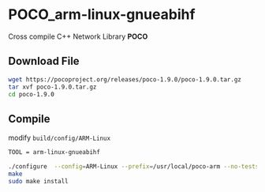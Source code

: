 # POCO_arm-linux-gnueabihf
Cross compile C++ Network Library __POCO__

## Download File
```bash
wget https://pocoproject.org/releases/poco-1.9.0/poco-1.9.0.tar.gz
tar xvf poco-1.9.0.tar.gz
cd poco-1.9.0
```
## Compile
modify <code>build/config/ARM-Linux</code>
```bash
TOOL = arm-linux-gnueabihf
```
```bash
./configure  --config=ARM-Linux --prefix=/usr/local/poco-arm --no-tests --static --shared
make
sudo make install
```
